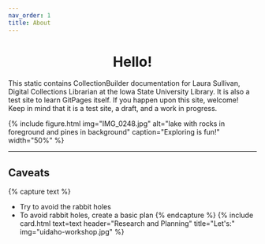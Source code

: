 ```yaml
---
nav_order: 1
title: About
---
```


<h1 style="text-align: center;">Hello!</h1>
This static contains CollectionBuilder documentation for Laura Sullivan, Digital Collections Librarian at the Iowa State University Library. It is also a test site to learn GitPages itself. If you happen upon this site, welcome! Keep in mind that it is a test site, a draft, and a work in progress.

{% include figure.html img="IMG_0248.jpg" alt="lake with rocks in foreground and pines in background" caption="Exploring is fun!" width="50%" %}

***
## Caveats
{% capture text %}
- Try to avoid the rabbit holes
- To avoid rabbit holes, create a basic plan
{% endcapture %}
{% include card.html text=text header="Research and Planning" title="Let's:" img="uidaho-workshop.jpg" %}
